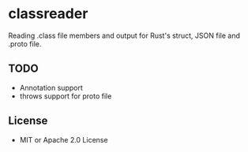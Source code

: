 # classreader
Reading .class file members and output for Rust's struct, JSON file and .proto file.

## TODO
- Annotation support
- throws support for proto file

## License
- MIT or Apache 2.0 License
